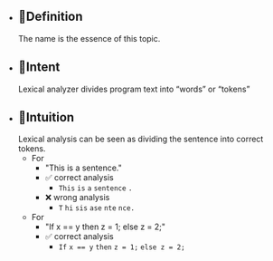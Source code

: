 - ## 📝Definition
  The name is the essence of this topic.
- ## 🎯Intent
  Lexical analyzer divides program text into “words” or “tokens”
- ## 🧠Intuition
  Lexical analysis can be seen as dividing the sentence into correct tokens.
	- For
		- "This is a sentence."
		- ✅ correct analysis
			- `This` `is` `a` `sentence` `.`
		- ❌ wrong analysis
			- `T` `hi` `sis` `ase` `nte` `nce.`
	- For
		- "If x == y then z = 1; else z = 2;"
		- ✅ correct analysis
			- `If` `x == y` `then` `z = 1;` `else z = 2;`